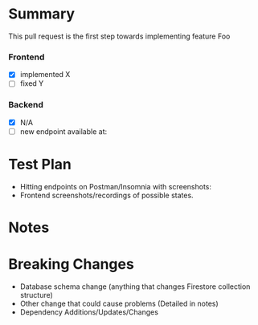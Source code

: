 # Summary <!-- Required -->

<!-- Provide a general summary of your changes in the Title above -->
<!-- Itemize bug fixes, new features, and other changes -->
<!-- Feel free to break this into sub-sections, i.e. features, fixes, etc. -->
<!-- Some examples are shown below. -->

This pull request is the first step towards implementing feature Foo

### Frontend

- [x] implemented X
- [ ] fixed Y

### Backend

- [x] N/A
- [ ] new endpoint available at:

# Test Plan <!-- Required -->

<!-- Provide screenshots or point out the additional unit tests -->

- Hitting endpoints on Postman/Insomnia with screenshots:
- Frontend screenshots/recordings of possible states.

# Notes <!-- Optional -->

<!--- List any important or subtle points, future considerations, or other items of note. -->

# Breaking Changes <!-- Optional -->

<!-- Keep items that apply: -->

- Database schema change (anything that changes Firestore collection structure)
- Other change that could cause problems (Detailed in notes)
- Dependency Additions/Updates/Changes
